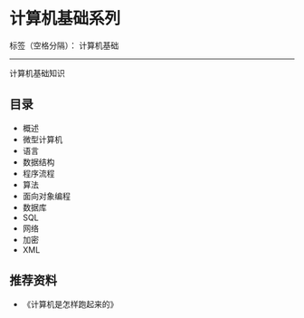 # 计算机基础系列

标签（空格分隔）： 计算机基础

---

计算机基础知识

## 目录

* 概述
* 微型计算机
* 语言
* 数据结构
* 程序流程
* 算法
* 面向对象编程
* 数据库
* SQL
* 网络
* 加密
* XML

## 推荐资料

* 《计算机是怎样跑起来的》
